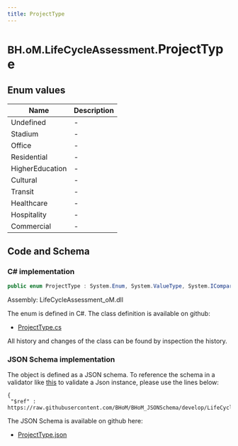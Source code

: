 ```yaml
---
title: ProjectType
---
```


# <small>BH.oM.LifeCycleAssessment.</small>**ProjectType**



## Enum values

| Name            | Description                                                    |
|-----------------|----------------------------------------------------------------|
| Undefined |  -  |
| Stadium |  -  |
| Office |  -  |
| Residential |  -  |
| HigherEducation |  -  |
| Cultural |  -  |
| Transit |  -  |
| Healthcare |  -  |
| Hospitality |  -  |
| Commercial |  -  |


## Code and Schema

### C# implementation

``` C# title="C#"
public enum ProjectType : System.Enum, System.ValueType, System.IComparable, System.ISpanFormattable, System.IFormattable, System.IConvertible
```

Assembly: LifeCycleAssessment_oM.dll

The enum is defined in C#. The class definition is available on github:

- [ProjectType.cs](https://github.com/BHoM/BHoM/blob/develop/LifeCycleAssessment_oM/Enums\ProjectType.cs)

All history and changes of the class can be found by inspection the history.
### JSON Schema implementation

The object is defined as a JSON schema. To reference the schema in a validator like [this](https://www.jsonschemavalidator.net/) to validate a Json instance, please use the lines below:

``` { .json .copy .select } title="JSON Schema"
{
 "$ref" : https://raw.githubusercontent.com/BHoM/BHoM_JSONSchema/develop/LifeCycleAssessment_oM/ProjectType.json}
```

The JSON Schema is available on github here:

- [ProjectType.json](https://github.com/BHoM/BHoM_JSONSchema/blob/develop/LifeCycleAssessment_oM/ProjectType.json)
